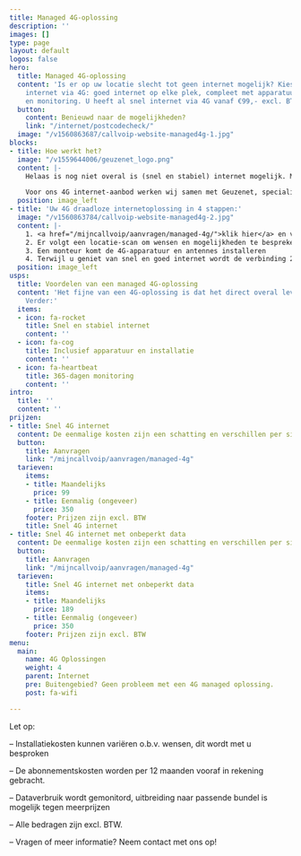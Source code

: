 ```yaml
---
title: Managed 4G-oplossing
description: ''
images: []
type: page
layout: default
logos: false
hero:
  title: Managed 4G-oplossing
  content: 'Is er op uw locatie slecht tot geen internet mogelijk? Kies dan voor draadloos
    internet via 4G: goed internet op elke plek, compleet met apparatuur, installatie
    en monitoring. U heeft al snel internet via 4G vanaf €99,- excl. BTW per maand. '
  button:
    content: Benieuwd naar de mogelijkheden?
    link: "/internet/postcodecheck/"
  image: "/v1560863687/callvoip-website-managed4g-1.jpg"
blocks:
- title: Hoe werkt het?
  image: "/v1559644006/geuzenet_logo.png"
  content: |-
    Helaas is nog niet overal is (snel en stabiel) internet mogelijk. Mobiel internet via 4G is dan dé perfecte oplossing. 4G staat voor de vierde generatie mobiele telecommunicatie en maakt snel internet door de lucht mogelijk. De Managed 4G-oplossing van Callvoip biedt een gebruiksklare verbinding: apparatuur, installatie, en de gewenste hoeveelheid data. Ook wordt uw verbinding 24/7 beheerd om storingen snel op te lossen.

    Voor ons 4G internet-aanbod werken wij samen met Geuzenet, specialist in aanleg en beheer van 4G verbindingen. Veel bedrijven in heel Nederland werden reeds door hen van 4G internet voorzien.
  position: image_left
- title: 'Uw 4G draadloze internetoplossing in 4 stappen:'
  image: "/v1560863784/callvoip-website-managed4g-2.jpg"
  content: |-
    1. <a href="/mijncallvoip/aanvragen/managed-4g/">klik hier</a> en vraag Managed 4G internet aan
    2. Er volgt een locatie-scan om wensen en mogelijkheden te bespreken
    3. Een monteur komt de 4G-apparatuur en antennes installeren
    4. Terwijl u geniet van snel en goed internet wordt de verbinding 24/7 gemonitord
  position: image_left
usps:
  title: Voordelen van een managed 4G-oplossing
  content: 'Het fijne van een 4G-oplossing is dat het direct overal leverbaar is.
    Verder:'
  items:
  - icon: fa-rocket
    title: Snel en stabiel internet
    content: ''
  - icon: fa-cog
    title: Inclusief apparatuur en installatie
    content: ''
  - icon: fa-heartbeat
    title: 365-dagen monitoring
    content: ''
intro:
  title: ''
  content: ''
prijzen:
- title: Snel 4G internet
  content: De eenmalige kosten zijn een schatting en verschillen per situatie.
  button:
    title: Aanvragen
    link: "/mijncallvoip/aanvragen/managed-4g"
  tarieven:
    items:
    - title: Maandelijks
      price: 99
    - title: Eenmalig (ongeveer)
      price: 350
    footer: Prijzen zijn excl. BTW
    title: Snel 4G internet
- title: Snel 4G internet met onbeperkt data
  content: De eenmalige kosten zijn een schatting en verschillen per situatie.
  button:
    title: Aanvragen
    link: "/mijncallvoip/aanvragen/managed-4g"
  tarieven:
    title: Snel 4G internet met onbeperkt data
    items:
    - title: Maandelijks
      price: 189
    - title: Eenmalig (ongeveer)
      price: 350
    footer: Prijzen zijn excl. BTW
menu:
  main:
    name: 4G Oplossingen
    weight: 4
    parent: Internet
    pre: Buitengebied? Geen probleem met een 4G managed oplossing.
    post: fa-wifi

---
```

Let op: 

– Installatiekosten kunnen variëren o.b.v. wensen, dit wordt met u besproken 

– De abonnementskosten worden per 12 maanden vooraf in rekening gebracht. 

– Dataverbruik wordt gemonitord, uitbreiding naar passende bundel is mogelijk tegen meerprijzen 

– Alle bedragen zijn excl. BTW. 

– Vragen of meer informatie? Neem contact met ons op!